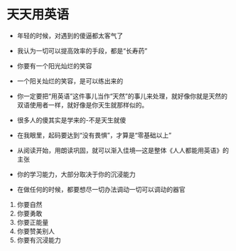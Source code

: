 # 天天用英语

- 年轻的时候，对遇到的傻逼都太客气了

- 我认为一切可以提高效率的手段，都是“长寿药”

- 你要有一个阳光灿烂的笑容

- 一个阳关灿烂的笑容，是可以练出来的

- 你一定要把“用英语”这件事儿当作“天然”的事儿来处理，就好像你就是天然的双语使用者一样，就好像是你天生就那样似的。

- 很多人的傻其实是学来的-不是天生就傻

- 在我眼里，起码要达到“没有畏惧”，才算是“零基础以上”

- 从阅读开始，用朗读巩固，就可以渐入佳境—这是整体《人人都能用英语》的主张

- 你的学习能力，大部分取决于你的沉浸能力

- 在做任何的时候，都要想尽一切办法调动一切可以调动的器官

1. 你要自然
2. 你要勇敢
3. 你要正能量
4. 你要赞美别人
5. 你要有沉浸能力